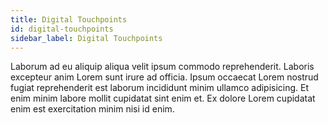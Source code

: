 ```yaml
---
title: Digital Touchpoints
id: digital-touchpoints
sidebar_label: Digital Touchpoints
---
```


Laborum ad eu aliquip aliqua velit ipsum commodo reprehenderit. Laboris excepteur anim Lorem sunt irure ad officia. Ipsum occaecat Lorem nostrud fugiat reprehenderit est laborum incididunt minim ullamco adipisicing. Et enim minim labore mollit cupidatat sint enim et. Ex dolore Lorem cupidatat enim est exercitation minim nisi id enim.


